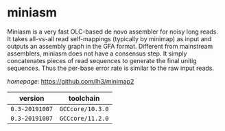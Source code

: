 # miniasm

Miniasm is a very fast OLC-based de novo assembler for noisy long reads. It takes all-vs-all read self-mappings (typically by minimap) as input and outputs an assembly graph in the GFA format. Different from mainstream assemblers, miniasm does not have a consensus step. It simply concatenates pieces of read sequences to generate the final unitig sequences. Thus the per-base error rate is similar to the raw input reads.

*homepage*: <https://github.com/lh3/minimap2>

version | toolchain
--------|----------
``0.3-20191007`` | ``GCCcore/10.3.0``
``0.3-20191007`` | ``GCCcore/11.2.0``
